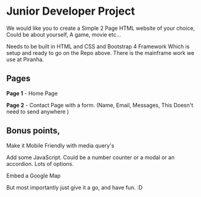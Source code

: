 # Junior Developer Project

We would like you to create a Simple 2 Page HTML website of your choice, Could be about yourself, A game, movie etc…

Needs to be built in HTML and CSS and Bootstrap 4 Framework Which is setup and ready to go on the Repo above. There is the mainframe work we use at Piranha.

## Pages

**Page 1** - Home Page

**Page 2** - Contact Page with a form. (Name, Email, Messages, This Doesn't need to send anywhere ) 

## Bonus points,

Make it Mobile Friendly with media query's

Add some JavaScript. Could be a number counter or a modal or an accordion. Lots of options.

Embed a Google Map

 But most importantly just give it a go, and have fun. :D
